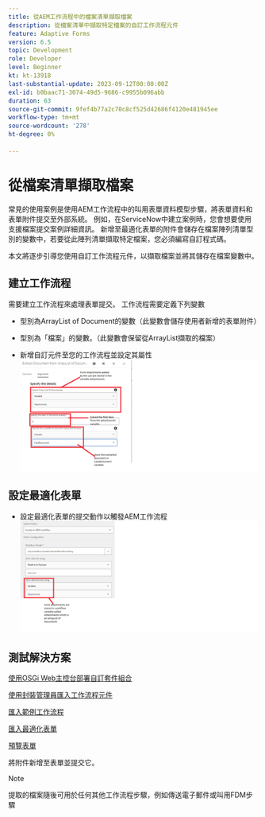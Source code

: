 ```yaml
---
title: 從AEM工作流程中的檔案清單擷取檔案
description: 從檔案清單中擷取特定檔案的自訂工作流程元件
feature: Adaptive Forms
version: 6.5
topic: Development
role: Developer
level: Beginner
kt: kt-13918
last-substantial-update: 2023-09-12T00:00:00Z
exl-id: b0baac71-3074-49d5-9686-c9955b096abb
duration: 63
source-git-commit: 9fef4b77a2c70c8cf525d42686f4120e481945ee
workflow-type: tm+mt
source-wordcount: '278'
ht-degree: 0%

---
```


# 從檔案清單擷取檔案

常見的使用案例是使用AEM工作流程中的叫用表單資料模型步驟，將表單資料和表單附件提交至外部系統。 例如，在ServiceNow中建立案例時，您會想要使用支援檔案提交案例詳細資訊。 新增至最適化表單的附件會儲存在檔案陣列清單型別的變數中，若要從此陣列清單擷取特定檔案，您必須編寫自訂程式碼。

本文將逐步引導您使用自訂工作流程元件，以擷取檔案並將其儲存在檔案變數中。

## 建立工作流程

需要建立工作流程來處理表單提交。 工作流程需要定義下列變數

* 型別為ArrayList of Document的變數（此變數會儲存使用者新增的表單附件）
* 型別為「檔案」的變數。（此變數會保留從ArrayList擷取的檔案）

* 新增自訂元件至您的工作流程並設定其屬性
  ![extract-item-workflow](assets/extract-document-array-list.png)

## 設定最適化表單

* 設定最適化表單的提交動作以觸發AEM工作流程
  ![submit-action](assets/store-attachments.png)

## 測試解決方案

[使用OSGi Web主控台部署自訂套件組合](assets/ExtractItemsFromArray.core-1.0.0-SNAPSHOT.jar)

[使用封裝管理員匯入工作流程元件](assets/Extract-item-from-documents-list.zip)

[匯入範例工作流程](assets/extract-item-sample-workflow.zip)

[匯入最適化表單](assets/test-attachment-extractions-adaptive-form.zip)

[預覽表單](http://localhost:4502/content/dam/formsanddocuments/testattachmentsextractions/jcr:content?wcmmode=disabled)

將附件新增至表單並提交它。

>[!NOTE]
>
>提取的檔案隨後可用於任何其他工作流程步驟，例如傳送電子郵件或叫用FDM步驟
